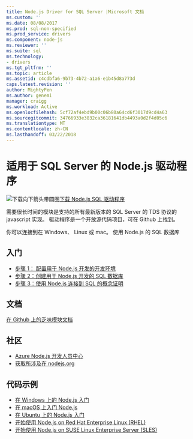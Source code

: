 ```yaml
---
title: Node.js Driver for SQL Server |Microsoft 文档
ms.custom: ''
ms.date: 08/08/2017
ms.prod: sql-non-specified
ms.prod_service: drivers
ms.component: node-js
ms.reviewer: ''
ms.suite: sql
ms.technology:
- drivers
ms.tgt_pltfrm: ''
ms.topic: article
ms.assetid: c4cdbfa6-9b73-4b72-a1a6-e1b45d8a773d
caps.latest.revision: ''
author: MightyPen
ms.author: genemi
manager: craigg
ms.workload: Active
ms.openlocfilehash: 5cf72af4ebd9b00c06b80a64cd6f3017d9cd4a63
ms.sourcegitcommit: 34766933e3832ca36181641db4493a0d2f4d05c6
ms.translationtype: MT
ms.contentlocale: zh-CN
ms.lasthandoff: 03/22/2018
---
```

# <a name="nodejs-driver-for-sql-server"></a>适用于 SQL Server 的 Node.js 驱动程序

![下载向下箭头带圆圈](../../ssdt/media/download.png)[下载 Node.js SQL 驱动程序](../sql-connection-libraries.md#anchor-20-drivers-relational-access)

需要很长时间的模块是支持的所有最新版本的 SQL Server 的 TDS 协议的 javascript 实现。 驱动程序是一个开放源代码项目，可在 Github 上找到。  
  
你可以连接到在 Windows、 Linux 或 mac。 使用 Node.js 的 SQL 数据库  
  
## <a name="getting-started"></a>入门  
* [步骤 1： 配置用于 Node.js 开发的开发环境](step-1-configure-development-environment-for-node-js-development.md)  
* [步骤 2：创建用于 Node.js 开发的 SQL 数据库](step-2-create-a-sql-database-for-node-js-development.md)  
* [步骤 3：使用 Node.js 连接到 SQL 的概念证明](step-3-proof-of-concept-connecting-to-sql-using-node-js.md)  
  
## <a name="documentation"></a>文档  
  
[在 Github 上的乏味模块文档](http://tediousjs.github.io/tedious/)  
  
## <a name="community"></a>社区  
* [Azure Node.js 开发人员中心](https://azure.microsoft.com/develop/nodejs/)  
* [获取所涉及在 nodejs.org](https://nodejs.org/en/get-involved/)

## <a name="code-examples"></a>代码示例
* [在 Windows 上的 Node.js 入门](https://www.microsoft.com/sql-server/developer-get-started/node/windows/)
* [在 macOS 上入门 Node.js](https://www.microsoft.com/sql-server/developer-get-started/node/mac/)
* [在 Ubuntu 上的 Node.js 入门](https://www.microsoft.com/sql-server/developer-get-started/node/ubuntu/)
* [开始使用 Node.js on Red Hat Enterprise Linux (RHEL)](https://www.microsoft.com/sql-server/developer-get-started/node/rhel/)
* [开始使用 Node.js on SUSE Linux Enterprise Server (SLES)](https://www.microsoft.com/sql-server/developer-get-started/node/sles/)
